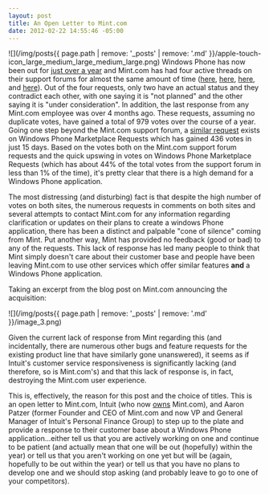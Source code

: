 ```yaml
---
layout: post
title: An Open Letter to Mint.com
date: 2012-02-22 14:55:46 -05:00
---
```


![](/img/posts{{ page.path | remove: '_posts' | remove: '.md' }}/apple-touch-icon_large_medium_large_medium_large.png) Windows Phone has now been out for [just over a year](https://twitter.com/#!/joebelfiore/status/127869225787330560) and Mint.com has had four active threads on their support forums for almost the same amount of time ([here](http://satisfaction.mint.com/mint/topics/windows_phone_7-zfjtn), [here](http://satisfaction.mint.com/mint/topics/mint_app_for_windows_phone_7_when), [here](http://satisfaction.mint.com/mint/topics/where_is_the_wp7_app_update_please), and [here](http://satisfaction.mint.com/mint/topics/can_you_make_a_wp7_app_windows_phone_7)). Out of the four requests, only two have an actual status and they contradict each other, with one saying it is "not planned" and the other saying it is "under consideration". In addition, the last response from any Mint.com employee was over 4 months ago. These requests, assuming no duplicate votes, have gained a total of 979 votes over the course of a year. Going one step beyond the Mint.com support forum, a [similar request](https://wprequests.uservoice.com/forums/149122-application-requests/suggestions/2580091-mint) exists on Windows Phone Marketplace Requests which has gained 436 votes in just 15 days. Based on the votes both on the Mint.com support forum requests and the quick upswing in votes on Windows Phone Marketplace Requests (which has about 44% of the total votes from the support forum in less than 1% of the time), it's pretty clear that there is a high demand for a Windows Phone application.

The most distressing (and disturbing) fact is that despite the high number of votes on both sites, the numerous requests in comments on both sites and several attempts to contact Mint.com for any information regarding clarification or updates on their plans to create a windows Phone application, there has been a distinct and palpable "cone of silence" coming from Mint. Put another way, Mint has provided no feedback (good or bad) to any of the requests. This lack of response has led many people to think that Mint simply doesn't care about their customer base and people have been leaving Mint.com to use other services which offer similar features **and** a Windows Phone application.

Taking an excerpt from the blog post on Mint.com announcing the acquisition:

![](/img/posts{{ page.path | remove: '_posts' | remove: '.md' }}/image_3.png)

Given the current lack of response from Mint regarding this (and incidentally, there are numerous other bugs and feature requests for the existing product line that have similarly gone unanswered), it seems as if Intuit's customer service responsiveness is significantly lacking (and therefore, so is Mint.com's) and that this lack of response is, in fact, destroying the Mint.com user experience. 

This is, effectively, the reason for this post and the choice of titles. This is an open letter to Mint.com, Intuit (who now [owns](http://www.mint.com/blog/updates/why-mint-com-plus-intuit-is-a-big-idea/) Mint.com), and Aaron Patzer (former Founder and CEO of Mint.com and now VP and General Manager of Intuit's Personal Finance Group) to step up to the plate and provide a response to their customer base about a Windows Phone application...either tell us that you are actively working on one and continue to be patient (and actually mean that one will be out (hopefully) within the year) or tell us that you aren't working on one yet but will be (again, hopefully to be out within the year) or tell us that you have no plans to develop one and we should stop asking (and probably leave to go to one of your competitors).
